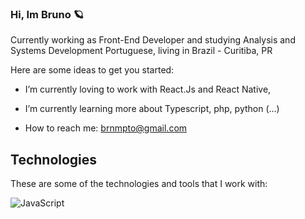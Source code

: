 ### Hi, Im Bruno 🪐


Currently working as Front-End Developer and studying Analysis and Systems Development
Portuguese, living in Brazil - Curitiba, PR

Here are some ideas to get you started:

- I’m currently loving to work with React.Js and React Native, 
- I’m currently learning more about Typescript, php, python (...)

- How to reach me: brnmpto@gmail.com

## Technologies

These are some of the technologies and tools that I work with:

![JavaScript](https://img.shields.io/badge/-JavaScript-black?style=flat-square&logo=javascript)
